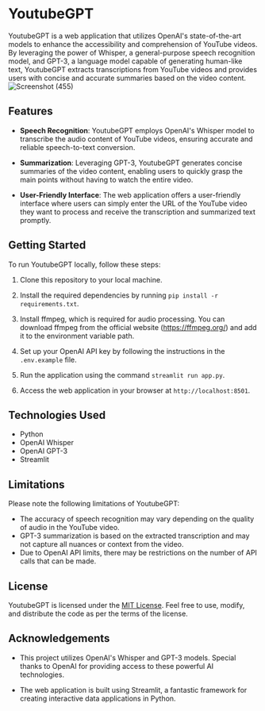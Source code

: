 # YoutubeGPT

YoutubeGPT is a web application that utilizes OpenAI's state-of-the-art models to enhance the accessibility and comprehension of YouTube videos. By leveraging the power of Whisper, a general-purpose speech recognition model, and GPT-3, a language model capable of generating human-like text, YoutubeGPT extracts transcriptions from YouTube videos and provides users with concise and accurate summaries based on the video content.
![Screenshot (455)](https://github.com/RafayKhattak/YoutubeGPT/assets/90026724/7eb66cf6-73db-490c-9212-2e2ffd76bae7)

## Features

- **Speech Recognition**: YoutubeGPT employs OpenAI's Whisper model to transcribe the audio content of YouTube videos, ensuring accurate and reliable speech-to-text conversion.

- **Summarization**: Leveraging GPT-3, YoutubeGPT generates concise summaries of the video content, enabling users to quickly grasp the main points without having to watch the entire video.

- **User-Friendly Interface**: The web application offers a user-friendly interface where users can simply enter the URL of the YouTube video they want to process and receive the transcription and summarized text promptly.

## Getting Started

To run YoutubeGPT locally, follow these steps:

1. Clone this repository to your local machine.

2. Install the required dependencies by running `pip install -r requirements.txt`.

3. Install ffmpeg, which is required for audio processing. You can download ffmpeg from the official website (https://ffmpeg.org/) and add it to the environment variable path.

4. Set up your OpenAI API key by following the instructions in the `.env.example` file.

5. Run the application using the command `streamlit run app.py`.

6. Access the web application in your browser at `http://localhost:8501`.

## Technologies Used

- Python
- OpenAI Whisper
- OpenAI GPT-3
- Streamlit

## Limitations

Please note the following limitations of YoutubeGPT:

- The accuracy of speech recognition may vary depending on the quality of audio in the YouTube video.
- GPT-3 summarization is based on the extracted transcription and may not capture all nuances or context from the video.
- Due to OpenAI API limits, there may be restrictions on the number of API calls that can be made.

## License

YoutubeGPT is licensed under the [MIT License](https://opensource.org/licenses/MIT). Feel free to use, modify, and distribute the code as per the terms of the license.

## Acknowledgements

- This project utilizes OpenAI's Whisper and GPT-3 models. Special thanks to OpenAI for providing access to these powerful AI technologies.

- The web application is built using Streamlit, a fantastic framework for creating interactive data applications in Python.

